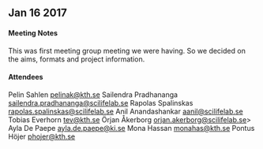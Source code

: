 ## Jan 16 2017

#### Meeting Notes

This was first meeting group meeting we were having. So we decided on the aims, formats and project information.


#### Attendees
Pelin Sahlen pelinak@kth.se
Sailendra Pradhananga sailendra.pradhananga@scilifelab.se
Rapolas Spalinskas rapolas.spalinskas@scilifelab.se
Anil Anandashankar aanil@scilifelab.se
Tobias Everhorn tev@kth.se
Örjan Åkerborg orjan.akerborg@scilifelab.se>
Ayla De Paepe ayla.de.paepe@ki.se
Mona Hassan monahas@kth.se
Pontus Höjer <phojer@kth.se>
